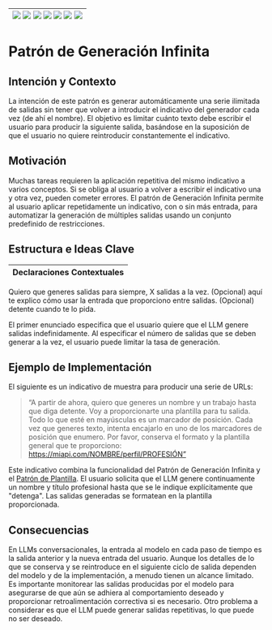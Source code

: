 <div align=right>

|[![](https://img.shields.io/badge/-Inicio-FFF?style=flat&logo=Emlakjet&logoColor=black)](/README.md) [![](https://img.shields.io/badge/-Introducción-FFF?style=flat)](/documentos/intro.md) [![](https://img.shields.io/badge/-Panorámica-FFF?style=flat)](/documentos/panorámica.md) [![](https://img.shields.io/badge/-Prompts-FFF?style=flat)](/documentos/prompts/README.md) [![](https://img.shields.io/badge/-Ingeniería_de_prompts-FFF?style=flat)](/documentos/ingenieriaDePrompts/README.md) [![](https://img.shields.io/badge/-Patrones-FFF?style=flat)](/documentos/ingenieriaDePrompts/patrones/README.md) [![](https://img.shields.io/badge/-Casos_de_uso-FFF?style=flat)](/documentos/casosDeUso/README.md)|
|-|

</div>

# Patrón de Generación Infinita

## Intención y Contexto

La intención de este patrón es generar automáticamente una serie ilimitada de salidas sin tener que volver a introducir el indicativo del generador cada vez (de ahí el nombre). El objetivo es limitar cuánto texto debe escribir el usuario para producir la siguiente salida, basándose en la suposición de que el usuario no quiere reintroducir constantemente el indicativo.

## Motivación

Muchas tareas requieren la aplicación repetitiva del mismo indicativo a varios conceptos. Si se obliga al usuario a volver a escribir el indicativo una y otra vez, pueden cometer errores. El patrón de Generación Infinita permite al usuario aplicar repetidamente un indicativo, con o sin más entrada, para automatizar la generación de múltiples salidas usando un conjunto predefinido de restricciones.

## Estructura e Ideas Clave

|Declaraciones Contextuales
|-|
Quiero que generes salidas para siempre, X salidas a la vez.
(Opcional) aquí te explico cómo usar la entrada que proporciono entre salidas.
(Opcional) detente cuando te lo pida.

El primer enunciado especifica que el usuario quiere que el LLM genere salidas indefinidamente. Al especificar el número de salidas que se deben generar a la vez, el usuario puede limitar la tasa de generación.

## Ejemplo de Implementación

El siguiente es un indicativo de muestra para producir una serie de URLs:

> “A partir de ahora, quiero que generes un nombre y un trabajo hasta que diga detente. Voy a proporcionarte una plantilla para tu salida. Todo lo que esté en mayúsculas es un marcador de posición. Cada vez que generes texto, intenta encajarlo en uno de los marcadores de posición que enumero. Por favor, conserva el formato y la plantilla general que te proporciono: https://miapi.com/NOMBRE/perfil/PROFESIÓN”

Este indicativo combina la funcionalidad del Patrón de Generación Infinita y el [Patrón de Plantilla](plantilla.md). El usuario solicita que el LLM genere continuamente un nombre y título profesional hasta que se le indique explícitamente que "detenga". Las salidas generadas se formatean en la plantilla proporcionada.

## Consecuencias

En LLMs conversacionales, la entrada al modelo en cada paso de tiempo es la salida anterior y la nueva entrada del usuario. Aunque los detalles de lo que se conserva y se reintroduce en el siguiente ciclo de salida dependen del modelo y de la implementación, a menudo tienen un alcance limitado. Es importante monitorear las salidas producidas por el modelo para asegurarse de que aún se adhiera al comportamiento deseado y proporcionar retroalimentación correctiva si es necesario. Otro problema a considerar es que el LLM puede generar salidas repetitivas, lo que puede no ser deseado.
